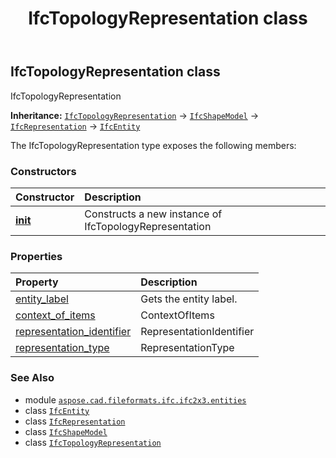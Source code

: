 ﻿---
title: IfcTopologyRepresentation class
second_title: Aspose.CAD for Python via .NET API References
description: 
type: docs
weight: 6180
url: /aspose.cad.fileformats.ifc.ifc2x3.entities/ifctopologyrepresentation/
is_root: false
---

## IfcTopologyRepresentation class

IfcTopologyRepresentation



**Inheritance:** [`IfcTopologyRepresentation`](/cad/python-net/aspose.cad.fileformats.ifc.ifc2x3.entities/ifctopologyrepresentation) → 
[`IfcShapeModel`](/cad/python-net/aspose.cad.fileformats.ifc.ifc2x3.entities/ifcshapemodel) → 
[`IfcRepresentation`](/cad/python-net/aspose.cad.fileformats.ifc.ifc2x3.entities/ifcrepresentation) → 
[`IfcEntity`](/cad/python-net/aspose.cad.fileformats.ifc/ifcentity)



The IfcTopologyRepresentation type exposes the following members:

### Constructors
| Constructor | Description |
| :- | :- |
| [__init__](/cad/python-net/aspose.cad.fileformats.ifc.ifc2x3.entities/ifctopologyrepresentation/__init__/#) | Constructs a new instance of IfcTopologyRepresentation |


### Properties
| Property | Description |
| :- | :- |
| [entity_label](/cad/python-net/aspose.cad.fileformats.ifc.ifc2x3.entities/ifctopologyrepresentation/entity_label) | Gets the entity label. |
| [context_of_items](/cad/python-net/aspose.cad.fileformats.ifc.ifc2x3.entities/ifctopologyrepresentation/context_of_items) | ContextOfItems |
| [representation_identifier](/cad/python-net/aspose.cad.fileformats.ifc.ifc2x3.entities/ifctopologyrepresentation/representation_identifier) | RepresentationIdentifier |
| [representation_type](/cad/python-net/aspose.cad.fileformats.ifc.ifc2x3.entities/ifctopologyrepresentation/representation_type) | RepresentationType |



### See Also
* module [`aspose.cad.fileformats.ifc.ifc2x3.entities`](..)
* class [`IfcEntity`](/cad/python-net/aspose.cad.fileformats.ifc/ifcentity)
* class [`IfcRepresentation`](/cad/python-net/aspose.cad.fileformats.ifc.ifc2x3.entities/ifcrepresentation)
* class [`IfcShapeModel`](/cad/python-net/aspose.cad.fileformats.ifc.ifc2x3.entities/ifcshapemodel)
* class [`IfcTopologyRepresentation`](/cad/python-net/aspose.cad.fileformats.ifc.ifc2x3.entities/ifctopologyrepresentation)
